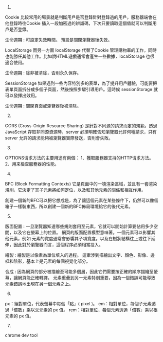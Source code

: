 1. 
Cookie 
比較常用的場景就是判斷用戶是否登錄針對登錄過的用戶，服務器端會在他登錄時往Cookie 插入一段加密過的辨識碼，下次只要讀取這個值就可以判斷用戶是否登錄。

生命週期 : 可設定失效時間。 預設是關閉瀏覽器後失效。

  LocalStorage
而另一方面 localStorage 代替了Cookie 管理購物車的工作，同時也能勝任其他工作。比如說HTML遊戲通常會產生一些數據，localStorage 也很適合使用。

生命週期 : 除非被清除，否則永久保存。

  SessionStorage
如果遇到一些內容特別多的表單，為了提升用戶體驗，可能要把表單頁面拆分成多個子頁面，然後按照步驟引導用戶。這時候 sessionStorage 就可以發揮出效用。

生命週期 : 關閉頁面或瀏覽器後被清除。

2. 
CORS (Cross-Origin Resource Sharing) 是針對不同源的請求而定的規範，透過 JavaScript 存取非同源資源時，server 必須明確告知瀏覽器允許何種請求，只有 server 允許的請求能夠被瀏覽器實際發送，否則會失敗。

3.  
OPTIONS请求方法的主要用途有兩個：
1、獲取服務器支持的HTTP请求方法。
2、用来檢查服務器的性能。

4. 
BFC (Block Formatting Contexts) 它是頁面中的一塊渲染區域，並且有一套渲染規則，它決定了其子元素將如何定位，以及和其他元素的關係和相互作用。

創建一個新的BFC可以把它想成是，為了讓這個元素在某些條件下，仍然可以像個箱子一樣裝東西，所以創建一個新的BFC佈局環境給它的後代元素。

5. 
版面配置 : 一旦瀏覽器知道哪些規則套用至元素，它就可以開始計算要佔用多少空間，以及它在螢幕上的位置。 網頁的版面配置模型意味著，一個元素可以影響其他元素，例如 <body> 元素的寬度通常會影響其子項寬度，以及在樹狀結構往上或往下延伸，因此對於瀏覽器而言，這個程序必須相當投入。

繪製 : 繪製是以像素為單位填入的過程。 這牽涉到描繪出文字、顏色、影像、邊框和陰影，基本上是元素的每個視覺化部分。 

合成 : 因為網頁的部分被描繪至可能多個層，因此它們需要按正確的順序描繪至螢幕，讓網頁能正確轉譯。 元素重疊到另一元素特別重要，因為一個錯誤可能導致元素錯誤地出現在另一個元素之上。

6. 
px：絕對單位，代表螢幕中每個「點」( pixel )。
em：相對單位，每個子元素透過「倍數」乘以父元素的 px 值。
rem：相對單位，每個元素透過「倍數」乘以根元素的 px 值。

7. 
chrome dev tool





